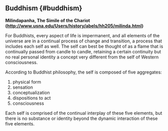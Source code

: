 ## Buddhism {#buddhism}

**Milindapanha, The Simile of the Chariot (http://www.usna.edu/Users/history/abels/hh205/milinda.html)**

For Buddhists, every aspect of life is impermanent, and all elements of the universe are in a continual process of change and transition, a process that includes each self as well. The self can best be thought of as a flame that is continually passed from candle to candle, retaining a certain continuity but no real personal identity a concept very different from the self of Western consciousness.

According to Buddhist philosophy, the self is composed of five aggregates:

1.  physical form
2.  sensation
3.  conceptualization
4.  dispositions to act
5.  consciousness

Each self is comprised of the continual interplay of these five elements, but there is no substance or identity beyond the dynamic interaction of these five elements.